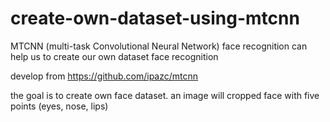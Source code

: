 # create-own-dataset-using-mtcnn
MTCNN (multi-task Convolutional Neural Network) face recognition can help us to create our own dataset face recognition

develop from https://github.com/ipazc/mtcnn 

the goal is to create own face dataset. an image will cropped face with five points (eyes, nose, lips)
